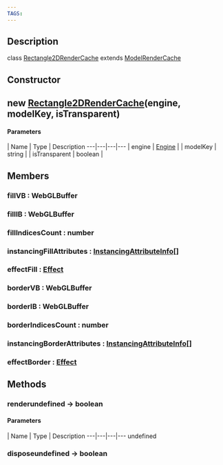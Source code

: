 ```yaml
---
TAGS:
---
```

## Description

class [Rectangle2DRenderCache](/classes/2.4/Rectangle2DRenderCache) extends [ModelRenderCache](/classes/2.4/ModelRenderCache)



## Constructor

## new [Rectangle2DRenderCache](/classes/2.4/Rectangle2DRenderCache)(engine, modelKey, isTransparent)



#### Parameters
 | Name | Type | Description
---|---|---|---
 | engine | [Engine](/classes/2.4/Engine) | 
 | modelKey | string | 
 | isTransparent | boolean | 
## Members

### fillVB : WebGLBuffer



### fillIB : WebGLBuffer



### fillIndicesCount : number



### instancingFillAttributes : [InstancingAttributeInfo](/classes/2.4/InstancingAttributeInfo)[]



### effectFill : [Effect](/classes/2.4/Effect)



### borderVB : WebGLBuffer



### borderIB : WebGLBuffer



### borderIndicesCount : number



### instancingBorderAttributes : [InstancingAttributeInfo](/classes/2.4/InstancingAttributeInfo)[]



### effectBorder : [Effect](/classes/2.4/Effect)



## Methods

### renderundefined &rarr; boolean



#### Parameters
 | Name | Type | Description
---|---|---|---
undefined
### disposeundefined &rarr; boolean


